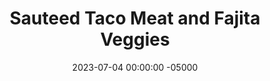 ---
layout: post
title:  "Sauteed Taco Meat and Fajita Veggies"
date:   2023-07-04 00:00:00 -05000
categories: 
- Recipes
- Ground Meat
permalink: /recipes/taco
image: /assets/Food/Ground Meat/Taco/taco-cover.jpg
ing: taco-ing
facts: taco-facts
Prep: 15
Rest: 
Cook: 30
Source1: https://www.allrecipes.com/recipe/255545/ground-turkey-taco-meat/
Source2: 
Description: Taco Tuesday was a tradition among friends in college, and this recipe suits a crowd really well. Just like my fajita recipe, these are an awesome way for each person to build their own meals and have fun at the table. Invite some people over to make tacos, what are you waiting for!
Instructions: 
- Mix together seasonings in a medium bowl or mason jar and set aside<br><br>

- Start with the peppers and onions, since they will take the longest. Preheat a 12" nonstick pan over medium heat with a spray of oil. Wash the vegetables, and cut into long thin strips. Add to the pan with some oil and garlic<br><br>

- Season with your spice mix, about 2 tbsp. Cover and cook until soft, browned, and lightly charred, about 20 minutes. Finish with lime juice<br><br>
- <center><img src="/assets/Food/Ground Meat/Taco/taco-veggies.jpg" alt="" class="instruction-image"></center><br>

- As the peppers cook, move over to the meat. Heat a large pan on medium heat. Add the oil, garlic, and meat to the pan. Brown the meat, and cook until no longer pink<br><br>

- Stir in the rest spice mixture and pour in water. Reduce heat to 2 and simmer, stirring occasionally, until most of the liquid is absorbed, about 10 minutes. Uncovered<br><br>

- Stir in the apple cider vinegar and lime juice. Simmer until flavors combine, 3-4 minutes<br><br>
- <center><img src="/assets/Food/Ground Meat/Taco/taco-meat.jpg" alt="" class="instruction-image"></center><br>

- Serve with tortillas, rice, beans, and cheese, or make into a taco salad<br><br>
- <center><img src="/assets/Food/Ground Meat/Taco/taco-salad.jpg" alt="" class="instruction-image"></center><br>
---